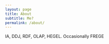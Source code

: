 ```yaml
---
layout: page
title: About
subtitle: Me?
permalink: /about/
---
```


IA, DDJ, RDF, OLAP, HEGEL. Occasionally FREGE